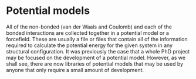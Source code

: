 # Potential models

All of the non-bonded (van der Waals and Coulomb) and each of the bonded interactions are collected together in a potential model or a forcefield.
These are usually a file or files that contain all of the information required to calculate the potential energy for the given system in any structural configuration.
It was previously the case that a whole PhD project may be focused on the development of a potential model.
However, as we shall see, there are now libraries of potential models that may be used by anyone that only require a small amount of development. 
